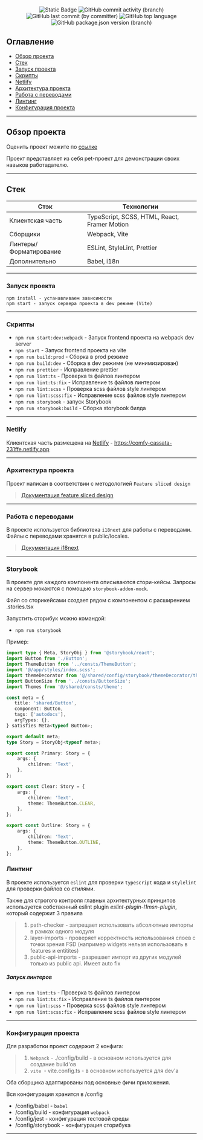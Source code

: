 # 
<div align="center">
<img alt="Static Badge" src="https://img.shields.io/badge/build-passing-brightgreen">
<img alt="GitHub commit activity (branch)" src="https://img.shields.io/github/commit-activity/m/l1msn/social">
<img alt="GitHub last commit (by committer)" src="https://img.shields.io/github/last-commit/l1msn/social">
<img alt="GitHub top language" src="https://img.shields.io/github/languages/top/l1msn/social">
<img alt="GitHub package.json version (branch)" src="https://img.shields.io/github/package-json/v/l1msn/social/master">
</div>

## Оглавление

- [Обзор проекта](https://github.com/l1msn/social#обзор-проекта)
- [Стек](https://github.com/l1msn/social#стек)
- [Запуск проекта](https://github.com/l1msn/social#запуск-проекта)
- [Скрипты](https://github.com/l1msn/social#скрипты)
- [Netlify](https://github.com/l1msn/social#netlify-и-vercel)
- [Архитектура проекта](https://github.com/l1msn/social#архитектура-проекта)
- [Работа с переводами](https://github.com/l1msn/social#работа-c-переводами)
- [Линтинг](https://github.com/l1msn/social#линтинг)
- [Конфигурация проекта](https://github.com/l1msn/social#конфигурация-проекта)

----

## Обзор проекта

Оценить проект можите по [ссылке](https://comfy-cassata-231ffe.netlify.app)

Проект представляет из себя pet-проект для демонстрации своих навыков
работадателю.

----

## Стек


| Стэк         | Технологии                                   |
|--------------|----------------------------------------------|
| Клиентская часть | TypeScript, SCSS, HTML, React, Framer Motion |
| Сборщики | Webpack, Vite                                |
| Линтеры/Форматирование | ESLint, StyleLint, Prettier                  |
| Дополнительно | Babel, i18n                                  |

----

### Запуск проекта

```
npm install - устанавливаем зависимости
npm start - запуск сервера проекта в dev режиме (Vite)
```

----

### Скрипты

- `npm run start:dev:webpack` - Запуск frontend проекта на webpack dev server
- `npm start` - Запуск frontend проекта на vite
- `npm run build:prod` - Сборка в prod режиме
- `npm run build:dev` - Сборка в dev режиме (не минимизирован)
- `npm run prettier` - Исправление prettier
- `npm run lint:ts` - Проверка ts файлов линтером
- `npm run lint:ts:fix` - Исправление ts файлов линтером
- `npm run lint:scss` - Проверка scss файлов style линтером
- `npm run lint:scss:fix` - Исправление scss файлов style линтером
- `npm run storybook` - запуск Storybook
- `npm run storybook:build` - Сборка storybook билда


----

### Netlify

Клиентская часть размещена на [Netlify](https://www.netlify.com) - https://comfy-cassata-231ffe.netlify.app

----

### Архитектура проекта

Проект написан в соответствии с методологией `Feature sliced design`

>[Документация feature sliced design](https://feature-sliced.design/docs/get-started/tutorial)

----

### Работа с переводами

В проекте используется библиотека `i18next` для работы с переводами.
Файлы с переводами хранятся в public/locales.

>[Документация i18next](https://react.i18next.com/)

----

### Storybook

В проекте для каждого компонента описываются стори-кейсы.
Запросы на сервер мокаются с помощью `storybook-addon-mock`.

Файл со сторикейсами создает рядом с компонентом с расширением .stories.tsx

Запустить сторибук можно командой:
- `npm run storybook`

Пример:

```typescript jsx
import type { Meta, StoryObj } from '@storybook/react';
import Button from './Button';
import ThemeButton from '../consts/ThemeButton';
import '@/app/styles/index.scss';
import themeDecorator from '@/shared/config/storybook/themeDecorator/themeDecorator';
import ButtonSize from '../consts/ButtonSize';
import Themes from '@/shared/consts/theme';

const meta = {
   title: 'shared/Button',
   component: Button,
   tags: ['autodocs'],
   argTypes: {},
} satisfies Meta<typeof Button>;

export default meta;
type Story = StoryObj<typeof meta>;

export const Primary: Story = {
    args: {
        children: 'Text',
    },
};

export const Clear: Story = {
    args: {
        children: 'Text',
        theme: ThemeButton.CLEAR,
    },
};

export const Outline: Story = {
    args: {
        children: 'Text',
        theme: ThemeButton.OUTLINE,
    },
};
```


### Линтинг

В проекте используется `eslint` для проверки `typescript` кода и `stylelint` для проверки файлов со стилями.

Также для строгого контроля главных архитектурных принципов
используется собственный eslint plugin *eslint-plugin-l1msn-plugin*,
который содержит 3 правила
>1) path-checker - запрещает использовать абсолютные импорты в рамках одного модуля
>2) layer-imports - проверяет корректность использования слоев с точки зрения FSD
    (например widgets нельзя использовать в features и entitites)
>3) public-api-imports - разрешает импорт из других модулей только из public api. Имеет auto fix

##### Запуск линтеров
- `npm run lint:ts` - Проверка ts файлов линтером
- `npm run lint:ts:fix` - Исправление ts файлов линтером
- `npm run lint:scss` - Проверка scss файлов style линтером
- `npm run lint:scss:fix` - Исправление scss файлов style линтером


----


### Конфигурация проекта

Для разработки проект содержит 2 конфига:
>1. `Webpack` - ./config/build - в основном используется для создание build'ов
>2. `vite `- vite.config.ts - в основном используется для dev'а

Оба сборщика адаптированы под основные фичи приложения.

Вся конфигурация хранится в /config
- /config/babel - `babel`
- /config/build - конфигурация `webpack`
- /config/jest - конфигурация тестовой среды
- /config/storybook - конфигурация сторибука


----

